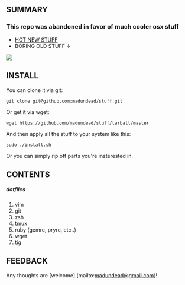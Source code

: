 SUMMARY
-------

### This repo was abandoned in favor of much cooler osx stuff
  * [HOT NEW STUFF](madundead/stuff)    
  * BORING OLD STUFF ↓

![](http://i.imgur.com/j5An8nf.png)



INSTALL
-------

You can clone it via git:

```
git clone git@github.com:madundead/stuff.git
```

Or get it via wget:

```
wget https://github.com/madundead/stuff/tarball/master
```

And then apply all the stuff to your system like this:

```
sudo ./install.sh
```

Or you can simply rip off parts you're insterested in.

CONTENTS
--------

##### dotfiles
1. vim
2. git
3. zsh
4. tmux
5. ruby (gemrc, pryrc, etc..)
6. wget
7. tig

FEEDBACK
--------

Any thoughts are [welcome] (mailto:madundead@gmail.com)!

